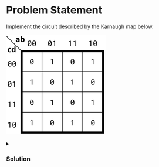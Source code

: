 # Problem Statement

Implement the circuit described by the Karnaugh map below.

![alt text](image.png)


<details>
    <summary><h3> Solution </h3>
</summary>

Here no grouping can be done in kmap, but on observation we can find that output is high on all odd minterms. So output is nothing but XOR (^) of all inputs. 

Find the verilog file [here](solution_verilog.v)

</details>